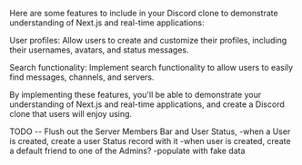 Here are some features to  include in your Discord clone to demonstrate understanding of Next.js and real-time applications:

<!-- User authentication: Implement user authentication and authorization to ensure that users can securely log in and access the appropriate features and data. -->

<!-- Real-time messaging: Implement real-time messaging functionality using technologies like Socket.IO or WebSockets. This will allow users to send and receive messages in real-time, similar to Discord. -->

<!-- Channels and servers: Allow users to create and join channels and servers to organize their conversations and interact with others with similar interests. -->



<!-- Push notifications: Implement push notifications to alert users of new messages, mentions, or other events, even when they're not actively using the app. -->

<!-- Server-side rendering: Use Next.js to perform server-side rendering of your application, improving its performance and SEO.  -->
<!-- not doing server side rendering next.js app is being served by pocketbase -->

<!-- Mobile responsiveness: Ensure that your application is fully responsive and works well on a variety of devices and screen sizes, including desktops, tablets, and mobile devices. -->

User profiles: Allow users to create and customize their profiles, including their usernames, avatars, and status messages.

<!-- Emojis and reactions: Implement support for emojis and reactions to messages, allowing users to express themselves in fun and creative ways. -->

Search functionality: Implement search functionality to allow users to easily find messages, channels, and servers.

By implementing these features, you'll be able to demonstrate your understanding of Next.js and real-time applications, and create a Discord clone that users will enjoy using.



TODO --
Flush out the Server Members Bar and User Status, 
-when a User is created, create a user Status record with it
-when user is created, create a default friend to one of the Admins?
-populate with fake data